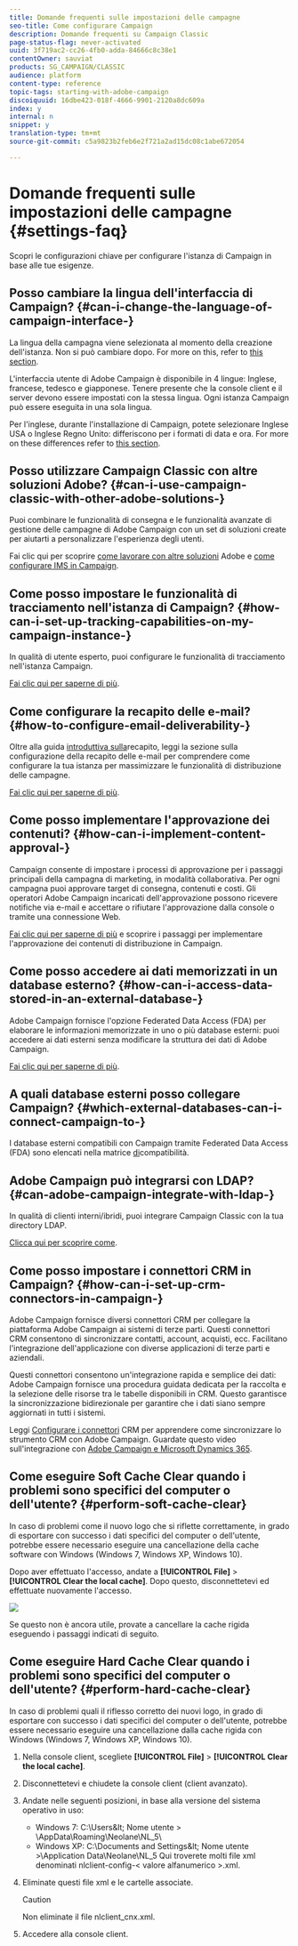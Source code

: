 ```yaml
---
title: Domande frequenti sulle impostazioni delle campagne
seo-title: Come configurare Campaign
description: Domande frequenti su Campaign Classic
page-status-flag: never-activated
uuid: 3f719ac2-cc26-4fb0-adda-84666c8c38e1
contentOwner: sauviat
products: SG_CAMPAIGN/CLASSIC
audience: platform
content-type: reference
topic-tags: starting-with-adobe-campaign
discoiquuid: 16dbe423-018f-4666-9901-2120a8dc609a
index: y
internal: n
snippet: y
translation-type: tm+mt
source-git-commit: c5a9823b2feb6e2f721a2ad15dc08c1abe672054

---
```



# Domande frequenti sulle impostazioni delle campagne {#settings-faq}

Scopri le configurazioni chiave per configurare l&#39;istanza di Campaign in base alle tue esigenze.

## Posso cambiare la lingua dell&#39;interfaccia di Campaign? {#can-i-change-the-language-of-campaign-interface-}

La lingua della campagna viene selezionata al momento della creazione dell&#39;istanza. Non si può cambiare dopo. For more on this, refer to [this section](../../installation/using/creating-an-instance-and-logging-on.md).

L&#39;interfaccia utente di Adobe Campaign è disponibile in 4 lingue: Inglese, francese, tedesco e giapponese. Tenere presente che la console client e il server devono essere impostati con la stessa lingua. Ogni istanza Campaign può essere eseguita in una sola lingua.

Per l&#39;inglese, durante l&#39;installazione di Campaign, potete selezionare Inglese USA o Inglese Regno Unito: differiscono per i formati di data e ora. For more on these differences refer to [this section](../../platform/using/adobe-campaign-workspace.md#date-and-time).

## Posso utilizzare Campaign Classic con altre soluzioni Adobe? {#can-i-use-campaign-classic-with-other-adobe-solutions-}

Puoi combinare le funzionalità di consegna e le funzionalità avanzate di gestione delle campagne di Adobe Campaign con un set di soluzioni create per aiutarti a personalizzare l&#39;esperienza degli utenti.

Fai clic qui per scoprire [come lavorare con altre soluzioni](../../integrations/using/about-campaign-integrations.md) Adobe e [come configurare IMS in Campaign](../../integrations/using/about-adobe-id.md).

## Come posso impostare le funzionalità di tracciamento nell&#39;istanza di Campaign? {#how-can-i-set-up-tracking-capabilities-on-my-campaign-instance-}

In qualità di utente esperto, puoi configurare le funzionalità di tracciamento nell&#39;istanza Campaign.

[Fai clic qui per saperne di più](../../installation/using/deploying-an-instance.md#tracking-configuration).

## Come configurare la recapito delle e-mail? {#how-to-configure-email-deliverability-}

Oltre alla guida [introduttiva sulla](https://docs.adobe.com/content/help/en/campaign-classic/using/sending-messages/deliverability-management/about-deliverability.html)recapito, leggi la sezione sulla configurazione della recapito delle e-mail per comprendere come configurare la tua istanza per massimizzare le funzionalità di distribuzione delle campagne.

[Fai clic qui per saperne di più](../../installation/using/email-deliverability.md).

## Come posso implementare l&#39;approvazione dei contenuti? {#how-can-i-implement-content-approval-}

Campaign consente di impostare i processi di approvazione per i passaggi principali della campagna di marketing, in modalità collaborativa. Per ogni campagna puoi approvare target di consegna, contenuti e costi. Gli operatori Adobe Campaign incaricati dell&#39;approvazione possono ricevere notifiche via e-mail e accettare o rifiutare l&#39;approvazione dalla console o tramite una connessione Web.

[Fai clic qui per saperne di più](../../campaign/using/marketing-campaign-approval.md#checking-and-approving-deliveries) e scoprire i passaggi per implementare l&#39;approvazione dei contenuti di distribuzione in Campaign.

## Come posso accedere ai dati memorizzati in un database esterno? {#how-can-i-access-data-stored-in-an-external-database-}

Adobe Campaign fornisce l&#39;opzione Federated Data Access (FDA) per elaborare le informazioni memorizzate in uno o più database esterni: puoi accedere ai dati esterni senza modificare la struttura dei dati di Adobe Campaign.

[Fai clic qui per saperne di più](../../platform/using/connecting-to-database.md).

## A quali database esterni posso collegare Campaign? {#which-external-databases-can-i-connect-campaign-to-}

I database esterni compatibili con Campaign tramite Federated Data Access (FDA) sono elencati nella matrice [di](https://helpx.adobe.com/campaign/kb/compatibility-matrix.html)compatibilità.

## Adobe Campaign può integrarsi con LDAP? {#can-adobe-campaign-integrate-with-ldap-}

In qualità di clienti interni/ibridi, puoi integrare Campaign Classic con la tua directory LDAP.

[Clicca qui per scoprire come](../../installation/using/connecting-through-ldap.md).

## Come posso impostare i connettori CRM in Campaign? {#how-can-i-set-up-crm-connectors-in-campaign-}

Adobe Campaign fornisce diversi connettori CRM per collegare la piattaforma Adobe Campaign ai sistemi di terze parti. Questi connettori CRM consentono di sincronizzare contatti, account, acquisti, ecc. Facilitano l&#39;integrazione dell&#39;applicazione con diverse applicazioni di terze parti e aziendali.

Questi connettori consentono un&#39;integrazione rapida e semplice dei dati: Adobe Campaign fornisce una procedura guidata dedicata per la raccolta e la selezione delle risorse tra le tabelle disponibili in CRM. Questo garantisce la sincronizzazione bidirezionale per garantire che i dati siano sempre aggiornati in tutti i sistemi.

Leggi [Configurare i connettori](../../platform/using/crm-connectors.md) CRM per apprendere come sincronizzare lo strumento CRM con Adobe Campaign. Guardate questo video sull&#39;integrazione con [Adobe Campaign e Microsoft Dynamics 365](https://helpx.adobe.com/campaign/kt/acc/using/acc-integrate-dynamics365-with-acc-feature-video-set-up.html).

## Come eseguire Soft Cache Clear quando i problemi sono specifici del computer o dell&#39;utente? {#perform-soft-cache-clear}

In caso di problemi come il nuovo logo che si riflette correttamente, in grado di esportare con successo i dati specifici del computer o dell&#39;utente, potrebbe essere necessario eseguire una cancellazione della cache software con Windows (Windows 7, Windows XP, Windows 10).

Dopo aver effettuato l&#39;accesso, andate a **[!UICONTROL File]** > **[!UICONTROL Clear the local cache]**. Dopo questo, disconnettetevi ed effettuate nuovamente l&#39;accesso.

![](assets/faq_soft_cache.png)

Se questo non è ancora utile, provate a cancellare la cache rigida eseguendo i passaggi indicati di seguito.

## Come eseguire Hard Cache Clear quando i problemi sono specifici del computer o dell&#39;utente? {#perform-hard-cache-clear}

In caso di problemi quali il riflesso corretto dei nuovi logo, in grado di esportare con successo i dati specifici del computer o dell&#39;utente, potrebbe essere necessario eseguire una cancellazione dalla cache rigida con Windows (Windows 7, Windows XP, Windows 10).

1. Nella console client, scegliete **[!UICONTROL File]** > **[!UICONTROL Clear the local cache]**.

1. Disconnettetevi e chiudete la console client (client avanzato).

1. Andate nelle seguenti posizioni, in base alla versione del sistema operativo in uso:

   * Windows 7: C:\Users\&lt; Nome utente > \AppData\Roaming\Neolane\NL_5\
   * Windows XP: C:\Documents and Settings\&lt; Nome utente >\Application Data\Neolane\NL_5
   Qui troverete molti file xml denominati nlclient-config-&lt; valore alfanumerico >.xml.

1. Eliminate questi file xml e le cartelle associate.

   >[!CAUTION]
   >
   >Non eliminate il file nlclient_cnx.xml.

1. Accedere alla console client.